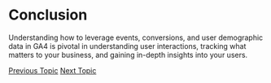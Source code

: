 # Conclusion

Understanding how to leverage events, conversions, and user demographic data in GA4 is pivotal in understanding user interactions, tracking what matters to your business, and gaining in-depth insights into your users.

[Previous Topic](User_Demographics_and_Tech.md) [Next Topic](<Google_Analytics_4_(GA4)_Documentation.md>)
